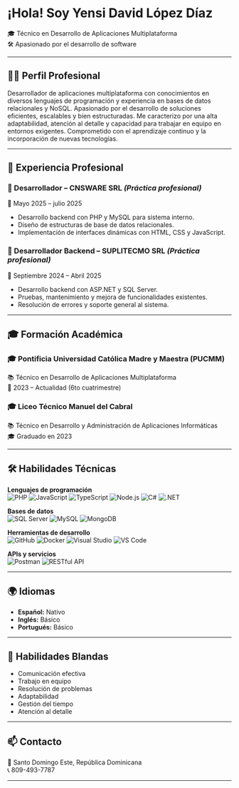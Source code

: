# ¡Hola! Soy Yensi David López Díaz

🎓 Técnico en Desarrollo de Aplicaciones Multiplataforma  
🛠️ Apasionado por el desarrollo de software 

---

## 🧑‍💻 Perfil Profesional

Desarrollador de aplicaciones multiplataforma con conocimientos en diversos lenguajes de programación y experiencia en bases de datos relacionales y NoSQL. Apasionado por el desarrollo de soluciones eficientes, escalables y bien estructuradas. Me caracterizo por una alta adaptabilidad, atención al detalle y capacidad para trabajar en equipo en entornos exigentes. Comprometido con el aprendizaje continuo y la incorporación de nuevas tecnologías.

---

## 💼 Experiencia Profesional

### 🏢 Desarrollador – CNSWARE SRL *(Práctica profesional)*  
📅 Mayo 2025 – julio 2025
- Desarrollo backend con PHP y MySQL para sistema interno.  
- Diseño de estructuras de base de datos relacionales.  
- Implementación de interfaces dinámicas con HTML, CSS y JavaScript.  

### 🏢 Desarrollador Backend – SUPLITECMO SRL *(Práctica profesional)*  
📅 Septiembre 2024 – Abril 2025  
- Desarrollo backend con ASP.NET y SQL Server.  
- Pruebas, mantenimiento y mejora de funcionalidades existentes.  
- Resolución de errores y soporte general al sistema.

---

## 🎓 Formación Académica

### 🎓 Pontificia Universidad Católica Madre y Maestra (PUCMM)  
📚 Técnico en Desarrollo de Aplicaciones Multiplataforma  
📅 2023 – Actualidad (6to cuatrimestre)

### 🎓 Liceo Técnico Manuel del Cabral  
📚 Técnico en Desarrollo y Administración de Aplicaciones Informáticas  
🎓 Graduado en 2023

---

## 🛠️ Habilidades Técnicas

**Lenguajes de programación**  
![PHP](https://img.shields.io/badge/-PHP-777BB4?logo=php&logoColor=white)
![JavaScript](https://img.shields.io/badge/-JavaScript-F7DF1E?logo=javascript&logoColor=black)
![TypeScript](https://img.shields.io/badge/-TypeScript-3178C6?logo=typescript&logoColor=white)
![Node.js](https://img.shields.io/badge/-Node.js-339933?logo=node.js&logoColor=white)
![C#](https://img.shields.io/badge/-CSharp-239120?logo=csharp&logoColor=white)
![.NET](https://img.shields.io/badge/-ASP.NET-512BD4?logo=dotnet&logoColor=white)

**Bases de datos**  
![SQL Server](https://img.shields.io/badge/-SQL_Server-CC2927?logo=microsoftsqlserver&logoColor=white)
![MySQL](https://img.shields.io/badge/-MySQL-4479A1?logo=mysql&logoColor=white)
![MongoDB](https://img.shields.io/badge/-MongoDB-47A248?logo=mongodb&logoColor=white)

**Herramientas de desarrollo**  
![GitHub](https://img.shields.io/badge/-GitHub-181717?logo=github&logoColor=white)
![Docker](https://img.shields.io/badge/-Docker-2496ED?logo=docker&logoColor=white)
![Visual Studio](https://img.shields.io/badge/-Visual_Studio-5C2D91?logo=visualstudio&logoColor=white)
![VS Code](https://img.shields.io/badge/-VSCode-007ACC?logo=visualstudiocode&logoColor=white)

**APIs y servicios**  
![Postman](https://img.shields.io/badge/-Postman-FF6C37?logo=postman&logoColor=white)
![RESTful API](https://img.shields.io/badge/-RESTful%20API-6DB33F?logo=apachespark&logoColor=white)  

---

## 🌍 Idiomas

- **Español:** Nativo  
- **Inglés:** Básico  
- **Portugués:** Básico

---

## 🤝 Habilidades Blandas

- Comunicación efectiva  
- Trabajo en equipo  
- Resolución de problemas  
- Adaptabilidad  
- Gestión del tiempo  
- Atención al detalle

---

## 📫 Contacto

📍 Santo Domingo Este, República Dominicana  
📞 809-493-7787  

---

<!-- Si deseas mostrar estadísticas de GitHub, descomenta la línea siguiente -->
<!-- ![GitHub Stats](https://github-readme-stats.vercel.app/api?username=Yensi-dev&show_icons=true&theme=radical) -->
